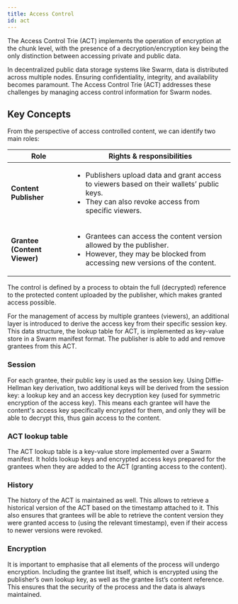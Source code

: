 ```yaml
---
title: Access Control
id: act
---
```


The Access Control Trie (ACT) implements the operation of encryption at the chunk level, with the presence of a
decryption/encryption key being the only distinction between accessing private and public data.

In decentralized public data storage systems like Swarm, data is distributed across multiple nodes. Ensuring
confidentiality, integrity, and availability becomes paramount. The Access Control Trie (ACT) addresses these challenges
by managing access control information for Swarm nodes.

## Key Concepts

From the perspective of access controlled content, we can identify two main roles:

| Role                         | Rights & responsibilities                                                                                                                                            |
|------------------------------|----------------------------------------------------------------------------------------------------------------------------------------------------------------------|
| **Content Publisher**        | <ul><li>Publishers upload data and grant access to viewers based on their wallets’ public keys.</li><li>They can also revoke access from specific viewers.</li></ul> |
| **Grantee (Content Viewer)** | <ul><li>Grantees can access the content version allowed by the publisher.</li><li>However, they may be blocked from accessing new versions of the content.</li></ul> |

The control is defined by a process to obtain the full (decrypted) reference to the protected content uploaded by the
publisher, which makes granted access possible.

For the management of access by multiple grantees (viewers), an additional layer is introduced to derive the access key
from their specific session key. This data structure, the lookup table for ACT, is implemented as key-value store in a
Swarm manifest format. The publisher is able to add and remove grantees from this ACT.

### Session

For each grantee, their public key is used as the session key. Using Diffie-Hellman key derivation, two additional keys
will be derived from the session key: a lookup key and an access key decryption key (used for symmetric encryption of
the access key). This means each grantee will have the content's access key specifically encrypted for them, and only
they will be able to decrypt this, thus gain access to the content.

### ACT lookup table

The ACT lookup table is a key-value store implemented over a Swarm manifest. It holds lookup keys and encrypted access
keys prepared for the grantees when they are added to the ACT (granting access to the content).

### History

The history of the ACT is maintained as well. This allows to retrieve a historical version of the ACT based on the
timestamp attached to it. This also ensures that grantees will be able to retrieve the content version they were
granted access to (using the relevant timestamp), even if their access to newer versions were revoked.

### Encryption

It is important to emphasise that all elements of the process will undergo encryption. Including the grantee list
itself, which is encrypted using the publisher’s own lookup key, as well as the grantee list’s content reference. This
ensures that the security of the process and the data is always maintained.
